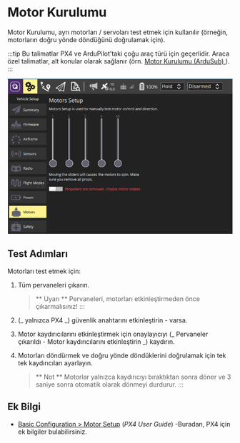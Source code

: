 # Motor Kurulumu

Motor Kurulumu, ayrı motorları / servoları test etmek için kullanılır (örneğin, motorların doğru yönde döndüğünü doğrulamak için).

:::tip
Bu talimatlar PX4 ve ArduPilot'taki çoğu araç türü için geçerlidir.
Araca özel talimatlar, alt konular olarak sağlanır (örn. [ Motor Kurulumu (ArduSub) ](../setup_view/motors_ardusub.md)).
:::

![Motorların Testi](../../../assets/setup/Motors.png)

## Test Adımları

Motorları test etmek için:

1. Tüm pervaneleri çıkarın.

   > \*\* Uyarı \*\* Pervaneleri, motorları etkinleştirmeden önce çıkarmalısınız!
   > :::

2. (\_ yalnızca PX4 \_) güvenlik anahtarını etkinleştirin - varsa.

3. Motor kaydırıcılarını etkinleştirmek için onaylayıcıyı (\_ Pervaneler çıkarıldı - Motor kaydırıcılarını etkinleştirin \_) kaydırın.

4. Motorları döndürmek ve doğru yönde döndüklerini doğrulamak için tek tek kaydırıcıları ayarlayın.

   > \*\* Not \*\* Motorlar yalnızca kaydırıcıyı bıraktıktan sonra döner ve 3 saniye sonra otomatik olarak dönmeyi durdurur.
   > :::

## Ek Bilgi

- [Basic Configuration > Motor Setup](http://docs.px4.io/master/en/config/motors.html) (_PX4 User Guide_) -Buradan, PX4 için ek bilgiler bulabilirsiniz.
